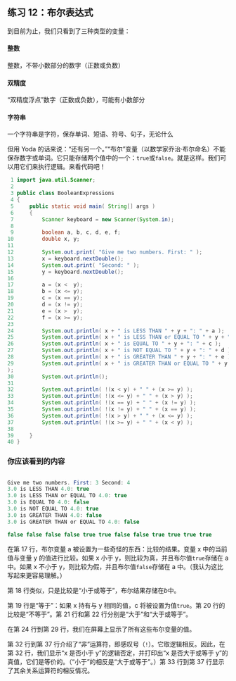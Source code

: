## 练习 12：布尔表达式

到目前为止，我们只看到了三种类型的变量：

#### 整数

整数，不带小数部分的数字（正数或负数）

#### 双精度

“双精度浮点”数字（正数或负数），可能有小数部分

#### 字符串

一个字符串是字符，保存单词、短语、符号、句子，无论什么

但用 Yoda 的话来说：“还有另一个。”“布尔”变量（以数学家乔治·布尔命名）不能保存数字或单词。它只能存储两个值中的一个：`true`或`false`。就是这样。我们可以用它们来执行逻辑。来看代码吧！

```java
 1 import java.util.Scanner;
 2 
 3 public class BooleanExpressions
 4 {
 5     public static void main( String[] args )
 6     {
 7         Scanner keyboard = new Scanner(System.in);
 8 
 9         boolean a, b, c, d, e, f;
10         double x, y;
11 
12         System.out.print( "Give me two numbers. First: " );
13         x = keyboard.nextDouble();
14         System.out.print( "Second: " );
15         y = keyboard.nextDouble();
16 
17         a = (x <  y);
18         b = (x <= y);
19         c = (x == y);
20         d = (x != y);
21         e = (x >  y);
22         f = (x >= y);
23 
24         System.out.println( x + " is LESS THAN " + y + ": " + a );
25         System.out.println( x + " is LESS THAN or EQUAL TO " + y + ": " + b );
26         System.out.println( x + " is EQUAL TO " + y + ": " + c );
27         System.out.println( x + " is NOT EQUAL TO " + y + ": " + d );
28         System.out.println( x + " is GREATER THAN " + y + ": " + e );
29         System.out.println( x + " is GREATER THAN or EQUAL TO " + y + ": " + f
);
30         System.out.println();
31 
32         System.out.println( !(x < y) + " " + (x >= y) );
33         System.out.println( !(x <= y) + " " + (x > y) );
34         System.out.println( !(x == y) + " " + (x != y) );
35         System.out.println( !(x != y) + " " + (x == y) );
36         System.out.println( !(x > y) + " " + (x <= y) );
37         System.out.println( !(x >= y) + " " + (x < y) );
38 
39     }
40 }
```

### 你应该看到的内容

```java

Give me two numbers. First: 3 Second: 4
3.0 is LESS THAN 4.0: true
3.0 is LESS THAN or EQUAL TO 4.0: true
3.0 is EQUAL TO 4.0: false
3.0 is NOT EQUAL TO 4.0: true
3.0 is GREATER THAN 4.0: false
3.0 is GREATER THAN or EQUAL TO 4.0: false

false false false false true true false false true true true true
```

在第 17 行，布尔变量 a 被设置为一些奇怪的东西：比较的结果。变量 x 中的当前值与变量 y 的值进行比较。如果 x 小于 y，则比较为真，并且布尔值`true`存储在 a 中。如果 x 不小于 y，则比较为假，并且布尔值`false`存储在 a 中。（我认为这比写起来更容易理解。）

第 18 行类似，只是比较是“小于或等于”，布尔结果存储在*b*中。

第 19 行是“等于”：如果 x 持有与 y 相同的值，c 将被设置为值`true`。第 20 行的比较是“不等于”。第 21 行和第 22 行分别是“大于”和“大于或等于”。

在第 24 行到第 29 行，我们在屏幕上显示了所有这些布尔变量的值。

第 32 行到第 37 行介绍了“非”运算符，即感叹号（`!`）。它取逻辑相反。因此，在第 32 行，我们显示“x 是否小于 y”的逻辑否定，并打印出“x 是否大于或等于 y”的真值，它们是等价的。（“小于”的相反是“大于或等于”。）第 33 行到第 37 行显示了其余关系运算符的相反情况。

